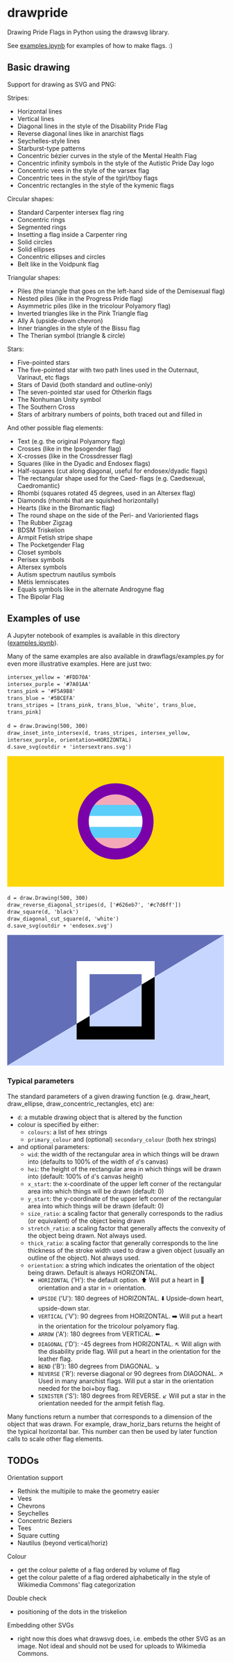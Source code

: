 # drawpride

Drawing Pride Flags in Python using the drawsvg library.

See [examples.ipynb](https://github.com/intervexual/drawpride/blob/main/examples.ipynb) for examples of how to make flags. :)

## Basic drawing
Support for drawing as SVG and PNG:

Stripes:
* Horizontal lines
* Vertical lines
* Diagonal lines in the style of the Disability Pride Flag
* Reverse diagonal lines like in anarchist flags
* Seychelles-style lines
* Starburst-type patterns
* Concentric bézier curves in the style of the Mental Health Flag
* Concentric infinity symbols in the style of the Autistic Pride Day logo
* Concentric vees in the style of the varsex flag
* Concentric tees in the style of the tgirl/tboy flags
* Concentric rectangles in the style of the kymenic flags

Circular shapes:
* Standard Carpenter intersex flag ring
* Concentric rings
* Segmented rings
* Insetting a flag inside a Carpenter ring
* Solid circles
* Solid ellipses
* Concentric ellipses and circles
* Belt like in the Voidpunk flag

Triangular shapes:
* Piles (the triangle that goes on the left-hand side of the Demisexual flag)
* Nested piles (like in the Progress Pride flag)
* Asymmetric piles (like in the tricolour Polyamory flag)
* Inverted triangles like in the Pink Triangle flag
* Ally A (upside-down chevron)
* Inner triangles in the style of the Bissu flag
* The Therian symbol (triangle & circle)

Stars:
* Five-pointed stars
* The five-pointed star with two path lines used in the Outernaut, Varinaut, etc flags
* Stars of David (both standard and outline-only)
* The seven-pointed star used for Otherkin flags
* The Nonhuman Unity symbol
* The Southern Cross
* Stars of arbitrary numbers of points, both traced out and filled in

And other possible flag elements:
* Text (e.g. the original Polyamory flag)
* Crosses (like in the Ipsogender flag)
* X-crosses (like in the Crossdresser flag)
* Squares (like in the Dyadic and Endosex flags)
* Half-squares (cut along diagonal, useful for endosex/dyadic flags)
* The rectangular shape used for the Caed- flags (e.g. Caedsexual, Caedromantic)
* Rhombi (squares rotated 45 degrees, used in an Altersex flag)
* Diamonds (rhombi that are squished horizontally)
* Hearts (like in the Biromantic flag)
* The round shape on the side of the Peri- and Varioriented flags
* The Rubber Zigzag
* BDSM Triskelion
* Armpit Fetish stripe shape
* The Pocketgender Flag
* Closet symbols
* Perisex symbols
* Altersex symbols
* Autism spectrum nautilus symbols
* Métis lemniscates
* Equals symbols like in the alternate Androgyne flag
* The Bipolar Flag

## Examples of use
A Jupyter notebook of examples is available in this directory ([examples.ipynb](https://github.com/intervexual/drawpride/blob/main/examples.ipynb)).

Many of the same examples are also available in drawflags/examples.py for even more illustrative examples. Here are just two:
```
intersex_yellow = '#FDD70A'
intersex_purple = '#7A01AA'
trans_pink = '#F5A9B8'
trans_blue = '#5BCEFA'
trans_stripes = [trans_pink, trans_blue, 'white', trans_blue, trans_pink]

d = draw.Drawing(500, 300)
draw_inset_into_intersex(d, trans_stripes, intersex_yellow, intersex_purple, orientation=HORIZONTAL)
d.save_svg(outdir + 'intersextrans.svg')
```

![Intersex-Trans](output/examples/png/trans_intersex.png)

```
d = draw.Drawing(500, 300)
draw_reverse_diagonal_stripes(d, ['#626eb7', '#c7d6ff'])
draw_square(d, 'black')
draw_diagonal_cut_square(d, 'white')
d.save_svg(outdir + 'endosex.svg')
```

![Endosex](output/examples/png/endosex.png)

### Typical parameters
The standard parameters of a given drawing function (e.g. draw_heart, draw_ellipse, draw_concentric_rectangles, etc) are:
- `d`: a mutable drawing object that is altered by the function
- colour is specified by either:
  - `colours`: a list of hex strings
  - `primary_colour` and (optional) `secondary_colour` (both hex strings)
- and optional parameters:
  - `wid`: the width of the rectangular area in which things will be drawn into (defaults to 100% of the width of `d`'s canvas)
  - `hei`: the height of the rectangular area in which things will be drawn into (default: 100% of `d`'s canvas height)
  - `x_start`: the x-coordinate of the upper left corner of the rectangular area into which things will be drawn (default: 0)
  - `y_start`: the y-coordinate of the upper left corner of the rectangular area into which things will be drawn (default: 0)
  - `size_ratio`: a scaling factor that generally corresponds to the radius (or equivalent) of the object being drawn
  - `stretch_ratio`: a scaling factor that generally affects the convexity of the object being drawn. Not always used.
  - `thick_ratio`: a scaling factor that generally corresponds to the line thickness of the stroke width used to draw a given object (usually an outline of the object). Not always used.
  - `orientation`: a string which indicates the orientation of the object being drawn. Default is always HORIZONTAL.
    - `HORIZONTAL` ('H'): the default option. ⬆️ Will put a heart in 💜 orientation and a star in ⭐️ orientation.
    - `UPSIDE` ('U'): 180 degrees of HORIZONTAL. ⬇️ Upside-down heart, upside-down star.
    - `VERTICAL` ('V'): 90 degrees from HORIZONTAL. ➡️ Will put a heart in the orientation for the tricolour polyamory flag.
    - `ARROW` ('A'): 180 degrees from VERTICAL. ⬅️
    - `DIAGONAL` ('D'): -45 degrees from HORIZONTAL. ↖️ Will align with the disability pride flag. Will put a heart in the orientation for the leather flag.
    - `BEND` ('B'): 180 degrees from DIAGONAL. ↘️
    - `REVERSE` ('R'): reverse diagonal or 90 degrees from DIAGONAL. ↗️ Used in many anarchist flags. Will put a star in the orientation needed for the boi+boy flag.
    - `SINISTER` ('S'): 180 degrees from REVERSE. ↙️ Will put a star in the orientation needed for the armpit fetish flag.

Many functions return a number that corresponds to a dimension of the object that was drawn. For example, draw_horiz_bars returns
the height of the typical horizontal bar. This number can then be used by later function calls to scale other flag elements.


## TODOs
Orientation support
- Rethink the multipile to make the geometry easier
- Vees
- Chevrons
- Seychelles
- Concentric Beziers
- Tees
- Square cutting
- Nautilus (beyond vertical/horiz)

Colour
- get the colour palette of a flag ordered by volume of flag
- get the colour palette of a flag ordered alphabetically in the style of Wikimedia Commons' flag categorization

Double check
- positioning of the dots in the triskelion

Embedding other SVGs
- right now this does what drawsvg does, i.e. embeds the other SVG as an image. Not ideal and should not be used for uploads to Wikimedia Commons.
